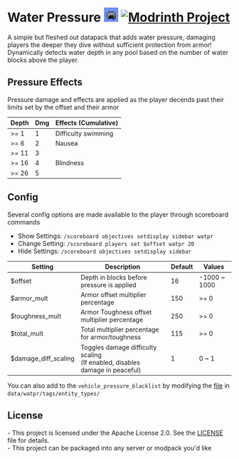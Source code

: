 # Water Pressure  ![pack.png](https://github.com/RoarkCats/Water-Pressure/blob/main/pack.png?raw=true)  [![Modrinth Project](https://img.shields.io/modrinth/dt/AEnFuzna?logo=modrinth&label=Modrinth&style=flat&labelColor=2D2D2D&color=555555)](https://modrinth.com/datapack/water-pressure)
A simple but fleshed out datapack that adds water pressure,
damaging players the deeper they dive without sufficient protection from armor!
Dynamically detects water depth in any pool based on the number of water blocks above the player.

## Pressure Effects

Pressure damage and effects are applied as the player decends past their limits set by the offset and their armor

| Depth | Dmg | Effects (Cumulative) |
|-------|---|---------------------|
| >= 1  | 1 | Difficulty swimming |
| >= 6  | 2 | Nausea        |
| >= 11 | 3 ||
| >= 16 | 4 | Blindness     |
| >= 26 | 5 ||

## Config

Several config options are made available to the player through scoreboard commands

- Show Settings: `/scoreboard objectives setdisplay sidebar watpr`
- Change Setting: `/scoreboard players set $offset watpr 20`
- Hide Settings: `/scoreboard objectives setdisplay sidebar`


| Setting               | Description                                            | Default | Values       |
|-----------------------|--------------------------------------------------------|---------|--------------|
| $offset               | Depth in blocks before pressure is applied             | 16      | -1000 ~ 1000 |
| $armor_mult           | Armor offset multiplier percentage                     | 150     | >= 0         |
| $toughness_mult       | Armor Toughness offset multiplier percentage           | 250     | >= 0         |
| $total_mult           | Total multiplier percentage for armor/toughness        | 115     | >= 0         |
| $damage_diff_scaling  | Toggles damage difficulty scaling <br/> (If enabled, disables damage in peaceful) | 1       | 0 ~ 1        |

You can also add to the `vehicle_pressure_blacklist` by modifying the [file](data/watpr/tags/entity_types/vehicle_pressure_blacklist.json) in `data/watpr/tags/entity_types/`

## License
\- This project is licensed under the Apache License 2.0. See the [LICENSE](LICENSE) file for details.
<br/>
\- This project can be packaged into any server or modpack you'd like
